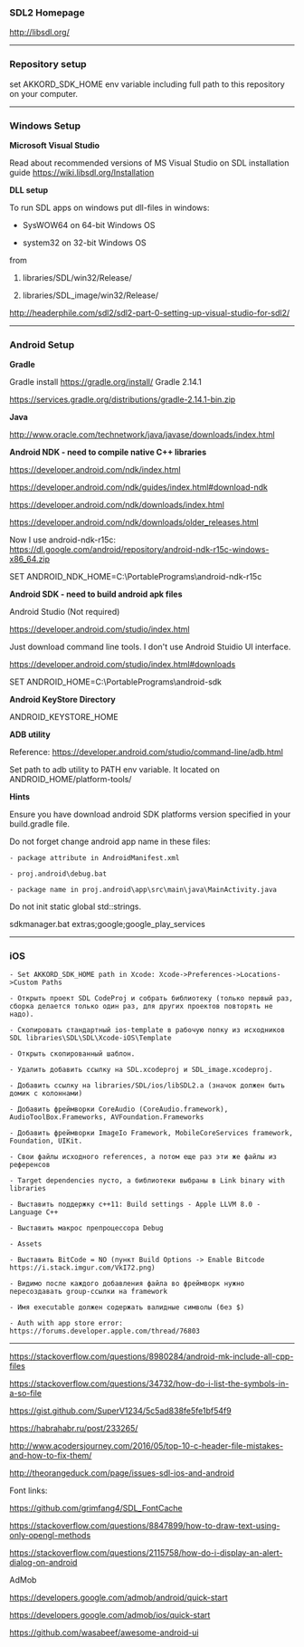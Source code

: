 ### **SDL2 Homepage**

http://libsdl.org/
***

### **Repository setup**

set AKKORD_SDK_HOME env variable including full path to this repository on your computer.
***

### **Windows Setup**     

**Microsoft Visual Studio**

Read about recommended versions of MS Visual Studio on SDL installation guide https://wiki.libsdl.org/Installation

    

**DLL setup**

To run SDL apps on windows put dll-files in windows:

* SysWOW64 on 64-bit Windows OS

* system32 on 32-bit Windows OS

from 

1. libraries/SDL/win32/Release/

2. libraries/SDL_image/win32/Release/

http://headerphile.com/sdl2/sdl2-part-0-setting-up-visual-studio-for-sdl2/
***

### **Android Setup**

     

**Gradle**

Gradle install https://gradle.org/install/ Gradle 2.14.1

https://services.gradle.org/distributions/gradle-2.14.1-bin.zip

**Java**

http://www.oracle.com/technetwork/java/javase/downloads/index.html
  
**Android NDK - need to compile native C++ libraries**

https://developer.android.com/ndk/index.html

https://developer.android.com/ndk/guides/index.html#download-ndk

https://developer.android.com/ndk/downloads/index.html

https://developer.android.com/ndk/downloads/older_releases.html

Now I use android-ndk-r15c: https://dl.google.com/android/repository/android-ndk-r15c-windows-x86_64.zip

SET ANDROID_NDK_HOME=C:\PortablePrograms\android-ndk-r15c

    

**Android SDK - need to build android apk files**

Android Studio (Not required)

https://developer.android.com/studio/index.html

Just download command line tools. I don't use Android Stuidio UI interface.

https://developer.android.com/studio/index.html#downloads

SET ANDROID_HOME=C:\PortablePrograms\android-sdk

**Android KeyStore Directory**

ANDROID_KEYSTORE_HOME
     

**ADB utility**

Reference: https://developer.android.com/studio/command-line/adb.html

Set path to adb utility to PATH env variable. It located on ANDROID_HOME/platform-tools/

**Hints**

Ensure you have download android SDK platforms version specified in your build.gradle file.

Do not forget change android app name in these files:

    - package attribute in AndroidManifest.xml

    - proj.android\debug.bat

    - package name in proj.android\app\src\main\java\MainActivity.java
    
Do not init static global std::strings.

sdkmanager.bat extras;google;google_play_services
***

### **iOS**
    
    - Set AKKORD_SDK_HOME path in Xcode: Xcode->Preferences->Locations->Custom Paths
    
    - Открыть проект SDL CodeProj и собрать библиотеку (только первый раз, сборка делается только один раз, для других проектов повторять не надо).
    
    - Скопировать стандартный ios-template в рабочую попку из исходников SDL libraries\SDL\SDL\Xcode-iOS\Template
    
    - Открыть скопированный шаблон.
    
    - Удалить добавить ссылку на SDL.xcodeproj и SDL_image.xcodeproj.
    
    - Добавить ссылку на libraries/SDL/ios/libSDL2.a (значок должен быть домик с колоннами)
    
    - Добавить фреймворки CoreAudio (CoreAudio.framework), AudioToolBox.Frameworks, AVFoundation.Frameworks
    
    - Добавить фреймворки ImageIo Framework, MobileCoreServices framework, Foundation, UIKit.    
    
    - Свои файлы исходного references, а потом еще раз эти же файлы из референсов
    
    - Target dependencies пусто, а библиотеки выбраны в Link binary with libraries
    
    - Выставить поддержку с++11: Build settings - Apple LLVM 8.0 - Language C++
    
    - Выставить макрос препроцессора Debug
    
    - Assets
    
    - Выставить BitCode = NO (пункт Build Options -> Enable Bitcode https://i.stack.imgur.com/VkI72.png)

    - Видимо после каждого добавления файла во фреймворк нужно пересоздавать group-ссылки на framework
    
    - Имя executable должен содержать валидные символы (без $)
    
    - Auth with app store error: https://forums.developer.apple.com/thread/76803
***

https://stackoverflow.com/questions/8980284/android-mk-include-all-cpp-files

https://stackoverflow.com/questions/34732/how-do-i-list-the-symbols-in-a-so-file

https://gist.github.com/SuperV1234/5c5ad838fe5fe1bf54f9

https://habrahabr.ru/post/233265/

http://www.acodersjourney.com/2016/05/top-10-c-header-file-mistakes-and-how-to-fix-them/

http://theorangeduck.com/page/issues-sdl-ios-and-android

Font links:

https://github.com/grimfang4/SDL_FontCache

https://stackoverflow.com/questions/8847899/how-to-draw-text-using-only-opengl-methods

https://stackoverflow.com/questions/2115758/how-do-i-display-an-alert-dialog-on-android


AdMob

https://developers.google.com/admob/android/quick-start

https://developers.google.com/admob/ios/quick-start

https://github.com/wasabeef/awesome-android-ui
